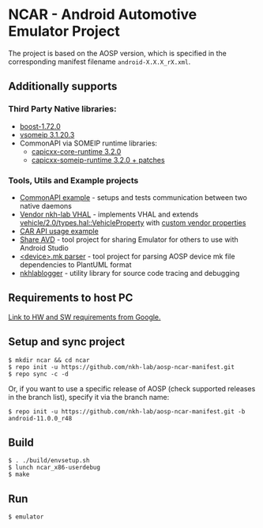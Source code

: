 
# NCAR - Android Automotive Emulator Project

The project is based on the AOSP version, which is specified in the corresponding manifest filename `android-X.X.X_rX.xml`.

## Additionally supports
### Third Party Native libraries:
* [boost-1.72.0](https://github.com/boostorg/)
* [vsomeip 3.1.20.3](https://github.com/COVESA/vsomeip)
* CommonAPI via SOMEIP runtime libraries:
    * [capicxx-core-runtime 3.2.0](https://github.com/COVESA/capicxx-core-runtime)
    * [capicxx-someip-runtime 3.2.0 + patches](https://github.com/COVESA/capicxx-someip-runtime)

### Tools, Utils and Example projects
* [CommonAPI example](https://github.com/nkh-lab/genivi-capi-someip-examples) - setups and tests communication between two native daemons
* [Vendor nkh-lab VHAL](https://github.com/nkh-lab/aosp-ncar-vehicle-hal) - implements VHAL and extends [vehicle/2.0/types.hal::VehicleProperty](https://cs.android.com/android/platform/superproject/+/master:hardware/interfaces/automotive/vehicle/2.0/types.hal;drc=0e6c4ce8731b3cead9966506b08eb69277926f08;l=153) with [custom vendor properties](https://github.com/nkh-lab/aosp-ncar-vehicle-hal/blob/master/1.0/types.hal) 
* [CAR API usage example](https://github.com/nkh-lab/car-api-hello-world)
* [Share AVD](https://github.com/nkh-lab/aosp-share-avd) - tool project for sharing Emulator for others to use with Android Studio
* [\<device\>.mk parser](https://github.com/nkh-lab/aosp-devicemk-parser) - tool project for parsing AOSP device mk file dependencies to PlantUML format
* [nkhlablogger](https://github.com/nkh-lab/logger) - utility library for source code tracing and debugging

## Requirements to host PC
[Link to HW and SW requirements from Google.](https://source.android.com/setup/build/requirements)

## Setup and sync project
```
$ mkdir ncar && cd ncar
$ repo init -u https://github.com/nkh-lab/aosp-ncar-manifest.git
$ repo sync -c -d
```
Or, if you want to use a specific release of AOSP (check supported releases in the branch list), specify it via the branch name:
```
$ repo init -u https://github.com/nkh-lab/aosp-ncar-manifest.git -b android-11.0.0_r48
```

## Build
```
$ . ./build/envsetup.sh
$ lunch ncar_x86-userdebug
$ make
```

## Run
```
$ emulator
```
